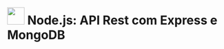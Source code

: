 # <img src="https://www.alura.com.br/assets/api/cursos/nodejs-api-rest-express-mongodb.svg" width="40"> Node.js: API Rest com Express e MongoDB 


